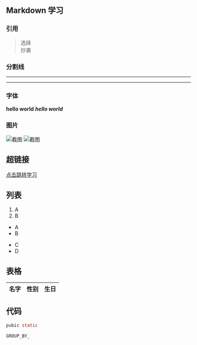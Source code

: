 ## Markdown 学习
### 引用
> 选择\
> 抄袭
### 分割线
---
***
### 字体
**hello world**
***hello world***
### 图片
![截图](kuang_simple_bbs/src/main/resources/static/editormd/images/loading@2x.gif)
![截图](https://pic4.zhimg.com/80/v2-294cfa1d770da9df0084cc207ce58e1b_1440w.webp)
## 超链接
[点击跳转学习](https://leetcode.cn/study-plan/sql/?progress=xhbwawe3)
## 列表
1. A
2. B
- A
- B
+ C
+ D
## 表格
名字|性别|生日|
--|--|--|
## 代码
```java
pubic static 
```
```SQL
GROUP_BY_
